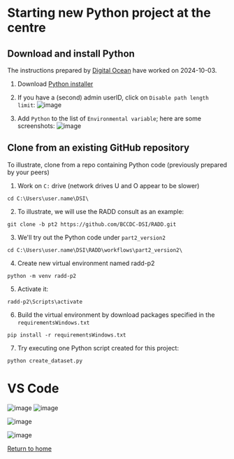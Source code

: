 
# Starting new Python project at the centre

## Download and install Python

The instructions prepared by [Digital Ocean](https://www.digitalocean.com/community/tutorials/install-python-windows-10) have worked on 2024-10-03.

1. Download [Python installer](https://www.python.org/downloads/windows/)

2. If you have a (second) admin userID, click on ```Disable path length limit```:
  ![image](https://github.com/user-attachments/assets/c8c84fa3-1a38-45cf-b538-888f0c48a18f)

3. Add ```Python``` to the list of ```Environmental variable```; here are some screenshots:
  ![image](https://github.com/user-attachments/assets/dba02098-d18d-4d8b-931e-f6cf43703a26)


## Clone from an existing GitHub repository 

To illustrate, clone from a repo containing Python code (previously prepared by your peers)

1. Work on ```C:``` drive (network drives U and O appear to be slower)
  ```
  cd C:\Users\user.name\DSI\
  ```

2. To illustrate, we will use the RADD consult as an example:
  ```
  git clone -b pt2 https://github.com/BCCDC-DSI/RADD.git
  ```

3. We'll try out the Python code under ```part2_version2```
  ```
  cd C:\Users\user.name\DSI\RADD\workflows\part2_version2\
  ```

4. Create new virtual environment named radd-p2
  ```
  python -m venv radd-p2
  ```

5. Activate it:
  ```
  radd-p2\Scripts\activate
  ```

6. Build the virtual environment by download packages specified in the ```requirementsWindows.txt```
  ```
  pip install -r requirementsWindows.txt
  ```

7. Try executing one Python script created for this project:
  ```
  python create_dataset.py
  ```


# VS Code

![image](https://github.com/user-attachments/assets/9b9a4e00-eef1-481f-8529-670968911cc2)
![image](https://github.com/user-attachments/assets/692e6b67-75b6-413a-85f2-926176666e8d)


![image](https://github.com/user-attachments/assets/69761037-952a-4428-8d92-af5b3bf3e3ac)


![image](https://github.com/user-attachments/assets/05743a5c-b868-4293-8fba-10c00dfce162)

[Return to home](../)
